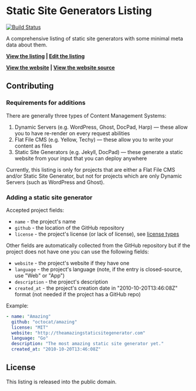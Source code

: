 # Static Site Generators Listing

[![Build Status](https://api.travis-ci.org/bevry/static-site-generator-comparison.svg?branch=master)](https://travis-ci.org/bevry/static-site-generator-comparison)

A comprehensive listing of static site generators with some minimal meta data about them.

**[View the listing](https://github.com/bevry/static-site-generator-comparison/blob/master/list.yaml) | [Edit the listing](https://github.com/jaspervdj/static-site-generator-comparison/edit/master/list.yaml)**

**[View the website](http://staticsitegenerators.net) | [View the website source](https://github.com/bevry/staticsitegenerators)**


## Contributing

### Requirements for additions

There are generally three types of Content Management Systems:

1. Dynamic Servers (e.g. WordPress, Ghost, DocPad, Harp) — these allow you to have re-render on every request abilities
2. Flat File CMS (e.g. Yellow, Techy) — these allow you to write your content as files
3. Static Site Generators (e.g. Jekyll, DocPad) — these generate a static website from your input that you can deploy anywhere

Currently, this listing is only for projects that are either a Flat File CMS and/or Static Site Generator, but not for projects which are only Dynamic Servers (such as WordPress and Ghost).

### Adding a static site generator

Accepted project fields:

* `name` - the project's name
* `github` - the location of the GitHub repository
* `license` - the project's license (or lack of license), see [license types](https://github.com/jaspervdj/static-site-generator-comparison/blob/master/list.yaml)

Other fields are automatically collected from the GitHub repository but if the project does not have one you can use the following fields:

* `website` - the project's website if they have one
* `language` - the project's language (note, if the entry is closed-source, use "Web" or "App")
* `description` - the project's description
* `created_at` - the project's creation date in "2010-10-20T13:46:08Z" format (not needed if the project has a GitHub repo)

Example:

``` yaml
- name: "Amazing"
  github: "octocat/amazing"
  license: "MIT"
  website: "http://theamazingstaticsitegenerator.com"
  language: "Go"
  description: "The most amazing static site generator yet."
  created_at: "2010-10-20T13:46:08Z"
```

## License

This listing is released into the public domain.
